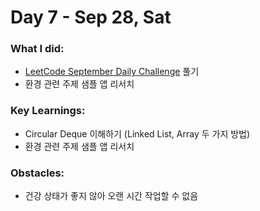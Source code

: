 # Day 7 - Sep 28, Sat

### What I did:
- [LeetCode September Daily Challenge](https://leetcode.com/problems/design-circular-deque/?envType=daily-question&envId=2024-09-28) 풀기
- 환경 관련 주제 샘플 앱 리서치
  
### Key Learnings:
- Circular Deque 이해하기 (Linked List, Array 두 가지 방법)
- 환경 관련 주제 샘플 앱 리서치

### Obstacles:
- 건강 상태가 좋지 않아 오랜 시간 작업할 수 없음